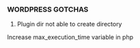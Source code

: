 ### WORDPRESS GOTCHAS

1) Plugin dir not able to create directory

Increase max_execution_time variable in php
